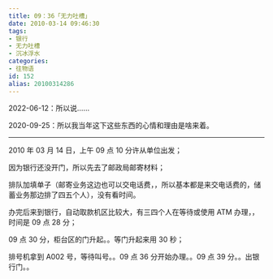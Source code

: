 ```yaml
---
title: 09：36「无力吐槽」
date: 2010-03-14 09:46:30
tags:
- 银行
- 无力吐槽
- 沉冰浮水
categories:
- 往物语
id: 152
alias: 20100314286
---
```


2022-06-12：所以说……

2020-09-25：所以我当年这下这些东西的心情和理由是啥来着。

<!--more-->

-----

2010 年 03 月 14 日，上午 09 点 10 分许从单位出发；

因为银行还没开门，所以先去了邮政局邮寄材料；

排队加填单子（邮寄业务这边也可以交电话费，，所以基本都是来交电话费的，储蓄业务那边排了四五个人），没有看时间。

办完后来到银行，自动取款机区比较大，有三四个人在等待或使用 ATM 办理，，时间是 09 点 28 分；

09 点 30 分，柜台区的门升起。。等门升起来用 30 秒；

排号机拿到 A002 号，等待叫号。。09 点 36 分开始办理。。09 点 39 分。。出银行门。。

<!--152-->
